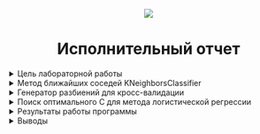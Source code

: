 <p align="center"><img src="https://github.com/kirchofff/II_M3/blob/master/1%20%D0%9B%D0%A0/img.png"/></p>
<h1 align="center">Исполнительный отчет</h1>
<details><summary>Цель лабораторной работы</summary>
    Получение практических навыков работы с метрическими и линейными моделями классификации и регрессии
 </details>
<details>
<summary>Метод ближайших соседей KNeighborsClassifier</summary>
<p align="center"><img src="C:\Users\vladg\YandexDisk\Компьютер DESKTOP-3C58TJL\Рабочий стол\M_3_sem\II_M3\1 ЛР\img_1.png"/></p>
<p align="center"> Рис.1 - Результаты тестирования и обучения модели с помощью KNeighborsClassifier</p>
</details>
<details>
<summary>Генератор разбиений для кросс-валидации</summary>
<p align="center"><img src="C:\Users\vladg\YandexDisk\Компьютер DESKTOP-3C58TJL\Рабочий стол\M_3_sem\II_M3\1 ЛР\img_2.png"/></p>
<p align="center"> Рис.2 - Результаты кросс валидации с разбиением до и после масштабированием</p>
</details>
<details>
<summary>Поиск оптимального С для метода логистической регрессии</summary>
<p align="center"><img src="C:\Users\vladg\YandexDisk\Компьютер DESKTOP-3C58TJL\Рабочий стол\M_3_sem\II_M3\1 ЛР\img_3.png"/></p>
<p align="center"> Рис.3 - Результаты кросс валидации с разбиением до масштабированием</p>
<p align="center"><img src="C:\Users\vladg\YandexDisk\Компьютер DESKTOP-3C58TJL\Рабочий стол\M_3_sem\II_M3\1 ЛР\img_4.png"/></p>
<p align="center"> Рис.4 - Результаты кросс валидации с разбиением после масштабированием</p>
</details>
<details>
<summary>Результаты работы программы</summary>
<p>Вывод данных в консоль:</p>
<p align="center"><img src="C:\Users\vladg\YandexDisk\Компьютер DESKTOP-3C58TJL\Рабочий стол\M_3_sem\II_M3\1 ЛР\img_5.png"/></p>
<p align="center"> Рис.5 - Вывод результатов в консоль</p>
</details>
<details>
<summary>Выводы</summary>

</details>

